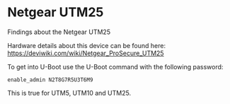 # Netgear UTM25
Findings about the Netgear UTM25

Hardware details about this device can be found here:
https://deviwiki.com/wiki/Netgear_ProSecure_UTM25

To get into U-Boot use the U-Boot command with the following password:
```
enable_admin N2T8G7R5U3T6M9
```
This is true for UTM5, UTM10 and UTM25.
